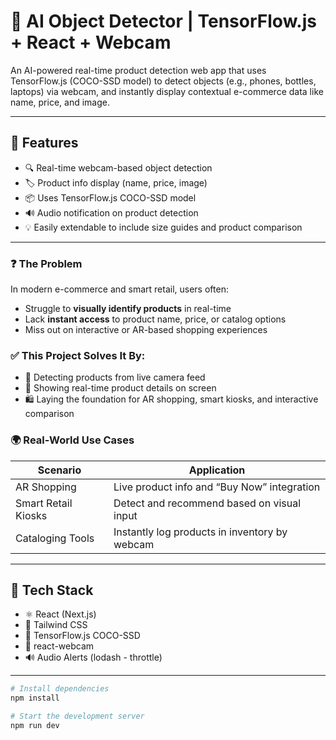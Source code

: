 # 🧠 AI Object Detector | TensorFlow.js + React + Webcam

An AI-powered real-time product detection web app that uses TensorFlow.js (COCO-SSD model) to detect objects (e.g., phones, bottles, laptops) via webcam, and instantly display contextual e-commerce data like name, price, and image.


---

## 🚀 Features

- 🔍 Real-time webcam-based object detection
- 🏷️ Product info display (name, price, image)
- 📦 Uses TensorFlow.js COCO-SSD model
- 🔊 Audio notification on product detection
- 💡 Easily extendable to include size guides and product comparison

---

### ❓ The Problem
In modern e-commerce and smart retail, users often:
- Struggle to **visually identify products** in real-time
- Lack **instant access** to product name, price, or catalog options
- Miss out on interactive or AR-based shopping experiences


### ✅ This Project Solves It By:
- 🎥 Detecting products from live camera feed
- 💬 Showing real-time product details on screen
- 🛍️ Laying the foundation for AR shopping, smart kiosks, and interactive comparison


### 🌍 Real-World Use Cases
| Scenario                   | Application                                      |
|----------------------------|--------------------------------------------------|
| AR Shopping                | Live product info and “Buy Now” integration      |
| Smart Retail Kiosks        | Detect and recommend based on visual input       |
| Cataloging Tools           | Instantly log products in inventory by webcam    |

---

## 🧪 Tech Stack

- ⚛️ React (Next.js)
- 🎨 Tailwind CSS
- 🤖 TensorFlow.js COCO-SSD
- 📸 react-webcam
- 🔊 Audio Alerts (lodash - throttle)

---

```bash
# Install dependencies
npm install

# Start the development server
npm run dev
